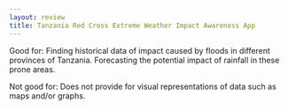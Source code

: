 ```yaml
---
layout: review
title: Tanzania Red Cross Extreme Weather Impact Awareness App
---
```


Good for: Finding historical data of impact caused by floods in different provinces of Tanzania. Forecasting the potential impact of rainfall in these prone areas.

Not good for: Does not provide for visual representations of data such as maps and/or graphs.
